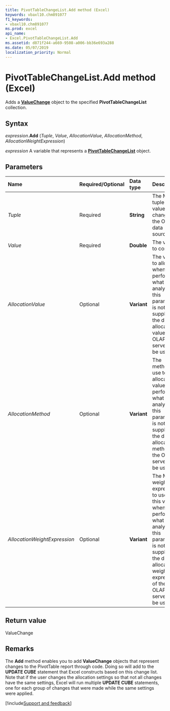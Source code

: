 ```yaml
---
title: PivotTableChangeList.Add method (Excel)
keywords: vbaxl10.chm891077
f1_keywords:
- vbaxl10.chm891077
ms.prod: excel
api_name:
- Excel.PivotTableChangeList.Add
ms.assetid: d871f244-a669-9508-a006-bb36e693a288
ms.date: 05/07/2019
localization_priority: Normal
---
```



# PivotTableChangeList.Add method (Excel)

Adds a **[ValueChange](Excel.ValueChange.md)** object to the specified **PivotTableChangeList** collection.


## Syntax

_expression_.**Add** (_Tuple_, _Value_, _AllocationValue_, _AllocationMethod_, _AllocationWeightExpression_)

_expression_ A variable that represents a **[PivotTableChangeList](Excel.PivotTableChangeList.md)** object.


## Parameters

|Name|Required/Optional|Data type|Description|
|:-----|:-----|:-----|:-----|
| _Tuple_|Required| **String**|The MDX tuple of the value to change in the OLAP data source.|
| _Value_|Required| **Double**|The value to commit.|
| _AllocationValue_|Optional| **Variant**|The value to allocate when performing what-if analysis. If this parameter is not supplied, the default allocation value of the OLAP server will be used.|
| _AllocationMethod_|Optional| **Variant**|The method to use to allocate this value when performing what-if analysis. If this parameter is not supplied, the default allocation method of the OLAP server will be used.|
| _AllocationWeightExpression_|Optional| **Variant**|The MDX weight expression to use for this value when performing what-if analysis. If this parameter is not supplied, the default allocation weight expression of the OLAP server will be used.|

## Return value

ValueChange


## Remarks

The **Add** method enables you to add **ValueChange** objects that represent changes to the PivotTable report through code. Doing so will add to the **UPDATE CUBE** statement that Excel constructs based on this change list. Note that if the user changes the allocation settings so that not all changes have the same settings, Excel will run multiple **UPDATE CUBE** statements, one for each group of changes that were made while the same settings were applied.




[!include[Support and feedback](~/includes/feedback-boilerplate.md)]